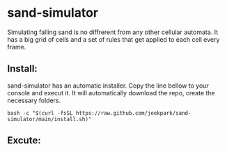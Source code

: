 # sand-simulator
Simulating falling sand is no diffrerent from any other cellular automata.
It has a big grid of cells and a set of rules that get applied to each cell every frame.

## Install:
sand-simulator has an automatic installer.
Copy the line bellow to your console and execut it.
It will automatically download the repo, create the necessary folders.

```
bash -c "$(curl -fsSL https://raw.github.com/jeekpark/sand-simulator/main/install.sh)"
```

## Excute: